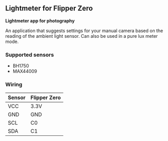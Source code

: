 ## Lightmeter for Flipper Zero

**Lightmeter app for photography**

An application that suggests settings for your manual camera based on the reading of the ambient light sensor. Can also be used in a pure lux meter mode.

### Supported sensors

- BH1750
- MAX44009

### Wiring

| Sensor | Flipper Zero |
| ------ | ------------ |
| VCC    | 3.3V         |
| GND    | GND          |
| SCL    | C0           |
| SDA    | C1           |
